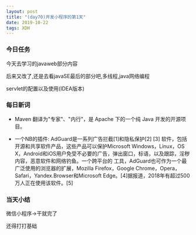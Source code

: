 ```yaml
---  
layout: post  
title: "(day70)开发小程序的第1天" 
date: 2019-10-22
tags: XDH    
---  
```


### 今日任务
今天去学习的javaweb部分内容

后来又改了,还是去看javaSE最后的部分吧,多线程,java网络编程

servlet的配置以及使用(IDEA版本)

### 每日新词
- Maven 翻译为"专家"、"内行"，是 Apache 下的一个纯 Java 开发的开源项目。

- 一个NB的插件:
AdGuard是一系列广告拦截[1]和隐私保护[2] [3] 软件，包括开源和共享软件产品，这些产品可以保护Microsoft Windows，Linux，OS X，Android和iOS用户免受不必要的广告，弹出窗口，标语，以及跟踪，淫秽内容，恶意软件和网络钓鱼。一个跨平台的 工具，AdGuard也可作为一个最广泛使用的浏览器的扩展，Mozilla Firefox，Google Chrome，Opera，Safari，Yandex.Browser和Microsoft Edge。[4]据报道，2018年有超过500万人正在使用该软件。[5]

### 当天小结
微信小程序->干就完了

还得打打基础

